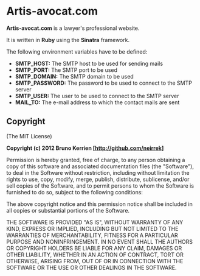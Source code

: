 Artis-avocat.com
================

**Artis-avocat.com** is a lawyer's professional website.

It is written in **Ruby** using the **Sinatra** framework.

The following environment variables have to be defined:
- **SMTP_HOST:** The SMTP host to be used for sending mails
- **SMTP_PORT:** The SMTP port to be used
- **SMTP_DOMAIN:** The SMTP domain to be used
- **SMTP_PASSWORD:** The password to be used to connect to the SMTP server
- **SMTP_USER:** The user to be used to connect to the SMTP server
- **MAIL_TO:** The e-mail address to which the contact mails are sent

Copyright
---------

(The MIT License)

**Copyright (c) 2012 Bruno Kerrien [http://github.com/neirrek]**

Permission is hereby granted, free of charge, to any person obtaining
a copy of this software and associated documentation files (the
"Software"), to deal in the Software without restriction, including
without limitation the rights to use, copy, modify, merge, publish,
distribute, sublicense, and/or sell copies of the Software, and to
permit persons to whom the Software is furnished to do so, subject to
the following conditions:

The above copyright notice and this permission notice shall be
included in all copies or substantial portions of the Software.

THE SOFTWARE IS PROVIDED "AS IS", WITHOUT WARRANTY OF ANY KIND,
EXPRESS OR IMPLIED, INCLUDING BUT NOT LIMITED TO THE WARRANTIES OF
MERCHANTABILITY, FITNESS FOR A PARTICULAR PURPOSE AND
NONINFRINGEMENT. IN NO EVENT SHALL THE AUTHORS OR COPYRIGHT HOLDERS BE
LIABLE FOR ANY CLAIM, DAMAGES OR OTHER LIABILITY, WHETHER IN AN ACTION
OF CONTRACT, TORT OR OTHERWISE, ARISING FROM, OUT OF OR IN CONNECTION
WITH THE SOFTWARE OR THE USE OR OTHER DEALINGS IN THE SOFTWARE.

